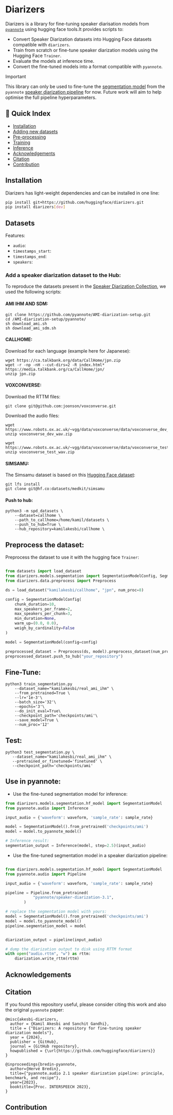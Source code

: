 # Diarizers

Diarizers is a library for fine-tuning speaker diarisation models from [`pyannote`](https://github.com/pyannote/pyannote-audio/tree/develop) using hugging face tools.It provides scripts to: 

- Convert Speaker Diarization datasets into Hugging Face datasets compatible with `diarizers`. 
- Train from scratch or fine-tune speaker diarization models using the Hugging Face `Trainer`. 
- Evaluate the models at inference time. 
-  Convert the fine-tuned models into a format compatible with `pyannote`.  

> [!IMPORTANT]
> This library can only be used to fine-tune the [segmentation model](https://huggingface.co/pyannote/segmentation-3.0) from the `pyannote` [speaker diarization pipeline](https://huggingface.co/pyannote/speaker-diarization-3.1) for now. 
> Future work will aim to help optimise the full pipeline hyperparameters. 

## 📖 Quick Index
* [Installation](#installation)
* [Adding new datasets](#datasets)
* [Pre-processing](#preprocessing)
* [Training](#training)
* [Inference](#inference)
* [Acknowledgements](#acknowledgements)
* [Citation](#citation)
* [Contribution](#contribution)

## Installation

Diarizers has light-weight dependencies and can be installed in one line:

```sh
pip install git+https://github.com/huggingface/diarizers.git
pip install diarizers[dev]
```


## Datasets

Features: 


- `audio`:
- `timestamps_start`:
- `timestamps_end`:
- `speakers`:


### Add a speaker diarization dataset to the Hub: 

To reproduce the datasets present in the [Speaker Diarization Collection](https://huggingface.co/collections/kamilakesbi/speaker-diarization-datasets-660d2b4fff9745457c89e164), we used the following scripts: 


#### AMI IHM AND SDM: 

```
git clone https://github.com/pyannote/AMI-diarization-setup.git
cd /AMI-diarization-setup/pyannote/
sh download_ami.sh
sh download_ami_sdm.sh
```

#### CALLHOME: 

Download for each language (example here for Japanese): 

```
wget https://ca.talkbank.org/data/CallHome/jpn.zip
wget -r -np -nH --cut-dirs=2 -R index.html* https://media.talkbank.org/ca/CallHome/jpn/
unzip jpn.zip
```

#### VOXCONVERSE: 

Download the RTTM files: 

```
git clone git@github.com:joonson/voxconverse.git
```

Download the audio files: 

```
wget https://www.robots.ox.ac.uk/~vgg/data/voxconverse/data/voxconverse_dev_wav.zip
unzip voxconverse_dev_wav.zip

wget https://www.robots.ox.ac.uk/~vgg/data/voxconverse/data/voxconverse_test_wav.zip
unzip voxconverse_test_wav.zip
```

#### SIMSAMU: 

The Simsamu dataset is based on this [Hugging Face dataset](https://huggingface.co/datasets/medkit/simsamu): 

```
git lfs install
git clone git@hf.co:datasets/medkit/simsamu
```


#### Push to hub: 

```
python3 -m spd_datasets \
    --dataset=callhome \
    --path_to_callhome=/home/kamil/datasets \
    --push_to_hub=True \
    --hub_repository=kamilakesbi/callhome \
```


## Preprocess the dataset:

Preprocess the dataset to use it with the hugging face `Trainer`: 

```python 

from datasets import load_dataset
from diarizers.models.segmentation import SegmentationModelConfig, SegmentationModel
from diarizers.data.preprocess import Preprocess

ds = load_dataset("kamilakesbi/callhome", "jpn", num_proc=8)

config = SegmentationModelConfig(
    chunk_duration=10, 
    max_speakers_per_frame=2, 
    max_speakers_per_chunk=3, 
    min_duration=None, 
    warm_up=(0.0, 0.0),
    weigh_by_cardinality=False
)

model = SegmentationModel(config=config)

preprocessed_dataset = Preprocess(ds, model).preprocess_dataset(num_proc=8)
preprocessed_dataset.push_to_hub("your_repository")
```


## Fine-Tune: 

```
python3 train_segmentation.py
    --dataset_name="kamilakesbi/real_ami_ihm" \
    --from_pretrained=True \
    --lr='1e-3'\
    --batch_size='32'\
    --epochs='3'\
    --do_init_eval=True\
    --checkpoint_path='checkpoints/ami'\
    --save_model=True \
    --num_proc='12'
```

## Test: 

```
python3 test_segmentation.py \
   --dataset_name="kamilakesbi/real_ami_ihm" \
   --pretrained_or_finetuned='finetuned' \
   --checkpoint_path='checkpoints/ami'
```


## Use in pyannote: 

- Use the fine-tuned segmentation model for inference: 

```python
from diarizers.models.segmentation.hf_model import SegmentationModel
from pyannote.audio import Inference

input_audio = {'waveform': waveform, 'sample_rate': sample_rate}

model = SegmentationModel().from_pretrained('checkpoints/ami')
model = model.to_pyannote_model()

# Inference result: 
segmentation_output = Inference(model, step=2.5)(input_audio)
```

- Use the fine-tuned segmentation model in a speaker diarization pipeline: 


```python

from diarizers.models.segmentation.hf_model import SegmentationModel
from pyannote.audio import Pipeline

input_audio = {'waveform': waveform, 'sample_rate': sample_rate}

pipeline = Pipeline.from_pretrained(
            "pyannote/speaker-diarization-3.1",
        )

# replace the segmentation model with yours: 
model = SegmentationModel().from_pretrained('checkpoints/ami')
model = model.to_pyannote_model()
pipeline.segmentation_model = model


diarization_output = pipeline(input_audio)

# dump the diarization output to disk using RTTM format
with open("audio.rttm", "w") as rttm:
    diarization.write_rttm(rttm)
```

## Acknowledgements



## Citation

If you found this repository useful, please consider citing this work and also the original `pyannote` paper:

```
@misc{akesbi-diarizers,
  author = {Kamil Akesbi and Sanchit Gandhi},
  title = {"Diarizers: A repository for fine-tuning speaker diarization models"},
  year = {2024},
  publisher = {GitHub},
  journal = {GitHub repository},
  howpublished = {\url{https://github.com/huggingface/diarizers}}
}
```

```
@inproceedings{bredin-pyannote,
  author={Hervé Bredin},
  title={"pyannote.audio 2.1 speaker diarization pipeline: principle, benchmark, and recipe"},
  year={2023},
  booktitle={Proc. INTERSPEECH 2023},
}
```

## Contribution
